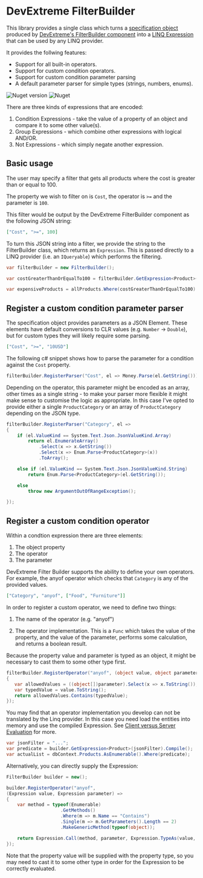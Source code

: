 # DevExtreme FilterBuilder

This library provides a single class which turns a [specification object](https://en.wikipedia.org/wiki/Specification_pattern) produced by [DevExtreme's FilterBuilder component](https://js.devexpress.com/Documentation/ApiReference/UI_Components/dxFilterBuilder/) into a [LINQ Expression](https://docs.microsoft.com/en-us/dotnet/api/system.linq.expressions.expression) that can be used by any LINQ provider.

It provides the follwing features:

* Support for all built-in operators.
* Support for custom condition operators.
* Support for custom condition parameter parsing
* A default parameter parser for simple types (strings, numbers, enums).

![Nuget version](https://img.shields.io/nuget/vpre/DevExtremeFilterBuilder) ![Nuget](https://img.shields.io/nuget/dt/DevExtremeFilterBuilder)

There are three kinds of expressions that are encoded:
1. Condition Expressions - take the value of a property of an object and compare it to some other value(s).
2. Group Expressions - which combine other expressions with logical AND/OR.
3. Not Expressions - which simply negate another expression.

## Basic usage

The user may specify a filter that gets all products where the cost is greater than or equal to 100.

The property we wish to filter on is `Cost`, the operator is `>=` and the parameter is `100`.

This filter would be output by the DevExtreme FilterBuilder component as the following JSON string:

```json
["Cost", ">=", 100]
```

To turn this JSON string into a filter, we provide the string to the FilterBuilder class, which returns an `Expression`. This is passed directly to a LINQ provider (i.e. an `IQueryable`) which performs the filtering.

```csharp
var filterBuilder = new FilterBuilder();

var costGreaterThanOrEqualTo100 = filterBuilder.GetExpression<Product>(@"[""Cost"", "">="", 100]").Compile();

var expensiveProducts = allProducts.Where(costGreaterThanOrEqualTo100)
```


## Register a custom condition parameter parser

The specification object provides parameters as a JSON Element. These elements have default conversions to CLR values (e.g. `Number` -> `Double`), but for custom types they will likely require some parsing.

```json
["Cost", ">=", "10USD"]
```

The following c# snippet shows how to parse the parameter for a condition against the `Cost` property.
```csharp
filterBuilder.RegisterParser("Cost", el => Money.Parse(el.GetString()));
```

Depending on the operator, this parameter might be encoded as an array, other times as a single string - to make your parser more flexible it might make sense to customise the logic as appropriate. In this case I've opted to provide either a single `ProductCategory` or an array of `ProductCategory` depending on the JSON type.

```csharp
filterBuilder.RegisterParser("Category", el =>
{
    if (el.ValueKind == System.Text.Json.JsonValueKind.Array)
        return el.EnumerateArray()
            .Select(x => x.GetString())
            .Select(x => Enum.Parse<ProductCategory>(x))
            .ToArray();

    else if (el.ValueKind == System.Text.Json.JsonValueKind.String)
        return Enum.Parse<ProductCategory>(el.GetString());

    else
        throw new ArgumentOutOfRangeException();

});
```


## Register a custom condition operator

Within a condtion expression there are three elements:
1. The object property
2. The operator
3. The parameter

DevExtreme Filter Builder supports the ability to define your own operators. For example, the anyof operator which checks that `Category` is any of the provided values.

```json
["Category", "anyof", ["Food", "Furniture"]]
```

In order to register a custom operator, we need to define two things:
1. The name of the operator (e.g. "anyof")

2. The operator implementation.
   This is a `Func` which takes the value of the property, and the value of the parameter, performs some calculation, and returns a boolean result.

Because the property value and parameter is typed as an object, it might be necessary to cast them to some other type first.

```csharp
filterBuilder.RegisterOperator("anyof", (object value, object parameter) =>                   
{
   var allowedValues = ((object[])parameter).Select(x => x.ToString());
   var typedValue = value.ToString();
   return allowedValues.Contains(typedValue);
});
```

You may find that an operator implementation you develop can not be translated by the Linq provider. In this case you need load the entities into memory and use the compiled Expression. See [Client versus Server Evaluation](https://docs.microsoft.com/en-us/ef/core/querying/client-eval) for more.

```csharp
var jsonFilter = "...";
var predicate = builder.GetExpression<Product>(jsonFilter).Compile();
var actualList = dbContext.Products.AsEnumerable().Where(predicate);
```

Alternatively, you can directly supply the Expression:

```csharp
FilterBuilder builder = new();

builder.RegisterOperator("anyof",
(Expression value, Expression parameter) =>
{
    var method = typeof(Enumerable)
                    .GetMethods()
                    .Where(m => m.Name == "Contains")
                    .Single(m => m.GetParameters().Length == 2)
                    .MakeGenericMethod(typeof(object));

    return Expression.Call(method, parameter, Expression.TypeAs(value, typeof(object));
});
```

Note that the property value will be supplied with the property type, so you may need to cast it to some other type in order for the Expression to be correctly evaluated.
